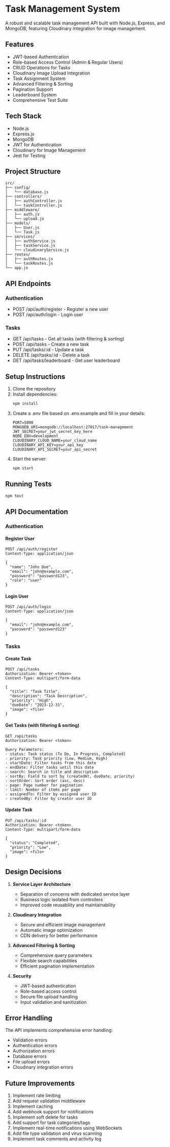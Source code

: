 # Task Management System

A robust and scalable task management API built with Node.js, Express, and MongoDB, featuring Cloudinary integration for image management.

## Features

- JWT-based Authentication
- Role-based Access Control (Admin & Regular Users)
- CRUD Operations for Tasks
- Cloudinary Image Upload Integration
- Task Assignment System
- Advanced Filtering & Sorting
- Pagination Support
- Leaderboard System
- Comprehensive Test Suite

## Tech Stack

- Node.js
- Express.js
- MongoDB
- JWT for Authentication
- Cloudinary for Image Management
- Jest for Testing

## Project Structure

```
src/
├── config/
│   └── database.js
├── controllers/
│   ├── authController.js
│   └── taskController.js
├── middleware/
│   ├── auth.js
│   └── upload.js
├── models/
│   ├── User.js
│   └── Task.js
├── services/
│   ├── authService.js
│   ├── taskService.js
│   └── cloudinaryService.js
├── routes/
│   ├── authRoutes.js
│   └── taskRoutes.js
└── app.js
```

## API Endpoints

### Authentication
- POST /api/auth/register - Register a new user
- POST /api/auth/login - Login user

### Tasks
- GET /api/tasks - Get all tasks (with filtering & sorting)
- POST /api/tasks - Create a new task
- PUT /api/tasks/:id - Update a task
- DELETE /api/tasks/:id - Delete a task
- GET /api/tasks/leaderboard - Get user leaderboard

## Setup Instructions

1. Clone the repository
2. Install dependencies:
   ```bash
   npm install
   ```
3. Create a .env file based on .env.example and fill in your details:
   ```
   PORT=5000
   MONGODB_URI=mongodb://localhost:27017/task-management
   JWT_SECRET=your_jwt_secret_key_here
   NODE_ENV=development
   CLOUDINARY_CLOUD_NAME=your_cloud_name
   CLOUDINARY_API_KEY=your_api_key
   CLOUDINARY_API_SECRET=your_api_secret
   ```
4. Start the server:
   ```bash
   npm start
   ```

## Running Tests

```bash
npm test
```

## API Documentation

### Authentication

#### Register User
```http
POST /api/auth/register
Content-Type: application/json

{
  "name": "John Doe",
  "email": "john@example.com",
  "password": "password123",
  "role": "user"
}
```

#### Login User
```http
POST /api/auth/login
Content-Type: application/json

{
  "email": "john@example.com",
  "password": "password123"
}
```

### Tasks

#### Create Task
```http
POST /api/tasks
Authorization: Bearer <token>
Content-Type: multipart/form-data

{
  "title": "Task Title",
  "description": "Task Description",
  "priority": "High",
  "dueDate": "2023-12-31",
  "image": <file>
}
```

#### Get Tasks (with filtering & sorting)
```http
GET /api/tasks
Authorization: Bearer <token>

Query Parameters:
- status: Task status (To Do, In Progress, Completed)
- priority: Task priority (Low, Medium, High)
- startDate: Filter tasks from this date
- endDate: Filter tasks until this date
- search: Search in title and description
- sortBy: Field to sort by (createdAt, dueDate, priority)
- sortOrder: Sort order (asc, desc)
- page: Page number for pagination
- limit: Number of items per page
- assignedTo: Filter by assigned user ID
- createdBy: Filter by creator user ID
```

#### Update Task
```http
PUT /api/tasks/:id
Authorization: Bearer <token>
Content-Type: multipart/form-data

{
  "status": "Completed",
  "priority": "Low",
  "image": <file>
}
```

## Design Decisions

1. **Service Layer Architecture**
   - Separation of concerns with dedicated service layer
   - Business logic isolated from controllers
   - Improved code reusability and maintainability

2. **Cloudinary Integration**
   - Secure and efficient image management
   - Automatic image optimization
   - CDN delivery for better performance

3. **Advanced Filtering & Sorting**
   - Comprehensive query parameters
   - Flexible search capabilities
   - Efficient pagination implementation

4. **Security**
   - JWT-based authentication
   - Role-based access control
   - Secure file upload handling
   - Input validation and sanitization

## Error Handling

The API implements comprehensive error handling:
- Validation errors
- Authentication errors
- Authorization errors
- Database errors
- File upload errors
- Cloudinary integration errors

## Future Improvements

1. Implement rate limiting
2. Add request validation middleware
3. Implement caching
4. Add webhook support for notifications
5. Implement soft delete for tasks
6. Add support for task categories/tags
7. Implement real-time notifications using WebSockets
8. Add file type validation and virus scanning
9. Implement task comments and activity log
